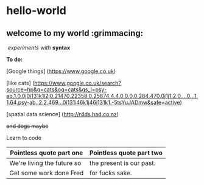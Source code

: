 # hello-world
## welcome to my world :grimmacing:
  *experiments with* **syntax**
  
__To do:__

[Google things] (https://www.google.co.uk)

[like cats] (https://www.google.co.uk/search?source=hp&q=cats&oq=cats&gs_l=psy-ab.1.0.0j0i131k1l2j0.21470.22358.0.25874.4.4.0.0.0.0.284.470.0j1j1.2.0....0...1.1.64.psy-ab..2.2.469...0i131i46k1j46i131k1.-5tsYuJADmw&safe=active)

[spatial data science] (http://r4ds.had.co.nz)

~~and dogs maybe~~

Learn to code
 
 Pointless quote part one | Pointless quote part two
 -------------------------|-------------------------
 We're living the future so | the present is our past.
 Get some work done Fred | for fucks sake.
